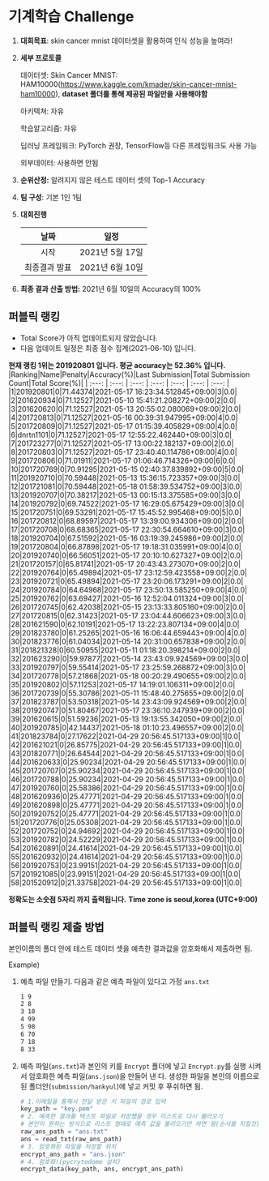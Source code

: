 # **기계학습 Challenge**
1. **대회목표**: skin cancer mnist 데이터셋을 활용하여 인식 성능을 높여라!

2. **세부 프로토콜**

   데이터셋: Skin Cancer MNIST: HAM10000(https://www.kaggle.com/kmader/skin-cancer-mnist-ham10000), 
           **dataset 폴더를 통해 제공된 파일만을 사용해야함**

   아키텍쳐: 자유

   학습알고리즘: 자유

   딥러닝 프레임워크: PyTorch 권장, TensorFlow등 다른 프레임워크도 사용 가능

   외부데이터: 사용하면 안됨

3. **순위산정:** 알려지지 않은 테스트 데이터 셋의 Top-1 Accuracy

4. **팀 구성**: 기본 1인 1팀


5. **대회진행**

   |     날짜      |      일정       |
   | :-----------: | :-------------: |
   |     시작      | 2021년 5월 17일 |
   | 최종결과 발표 | 2021년 6월 10일  |

7. **최종 결과 산출 방법:** 2021년 6월 10일의 Accuracy의 100%


## 퍼블릭 랭킹

  
- Total Score가 아직 업데이트되지 않았습니다. 
 - 다음 업데이트 일정은 최종 점수 집계(2021-06-10) 입니다.
  
**현재 랭킹 1위는 201920801 입니다. 평균 accuracy는 52.36% 입니다.**
|Ranking|Name|Penalty|Accuracy(%)|Last Submission|Total Submission Count|Total Score(%)|
| :---: | :---: | :---: | :---: | :---: | :---: | :---: |
|1|201920801|0|71.44374|2021-05-17 16:23:34.512845+09:00|3|0.0|
|2|201620934|0|71.12527|2021-05-10 15:41:21.208272+09:00|2|0.0|
|3|201620620|0|71.12527|2021-05-13 20:55:02.080069+09:00|2|0.0|
|4|201720813|0|71.12527|2021-05-16 00:39:31.947995+09:00|4|0.0|
|5|201720809|0|71.12527|2021-05-17 01:15:39.405829+09:00|4|0.0|
|6|dnrtn1101|0|71.12527|2021-05-17 12:55:22.462440+09:00|3|0.0|
|7|201723277|0|71.12527|2021-05-17 13:00:22.182137+09:00|2|0.0|
|8|201720803|0|71.12527|2021-05-17 23:40:40.114786+09:00|4|0.0|
|9|201720806|0|71.01911|2021-05-17 01:06:46.714326+09:00|6|0.0|
|10|201720769|0|70.91295|2021-05-15 02:40:37.839892+09:00|5|0.0|
|11|201920710|0|70.59448|2021-05-13 15:36:15.723357+09:00|3|0.0|
|12|201721081|0|70.59448|2021-05-18 01:58:39.534752+09:00|3|0.0|
|13|201920707|0|70.38217|2021-05-13 00:15:13.375585+09:00|3|0.0|
|14|201920792|0|69.74522|2021-05-17 16:29:05.675429+09:00|3|0.0|
|15|201720751|0|69.53291|2021-05-17 15:45:52.995468+09:00|5|0.0|
|16|201720812|0|68.89597|2021-05-17 13:39:00.934306+09:00|2|0.0|
|17|201720708|0|68.68365|2021-05-17 22:30:54.664610+09:00|3|0.0|
|18|201920704|0|67.51592|2021-05-16 03:19:39.245986+09:00|2|0.0|
|19|201720804|0|66.87898|2021-05-17 19:18:31.035991+09:00|4|0.0|
|20|201920740|0|66.56051|2021-05-17 20:10:10.627327+09:00|2|0.0|
|21|201720157|0|65.81741|2021-05-17 20:43:43.273070+09:00|2|0.0|
|22|201920764|0|65.49894|2021-05-17 23:12:59.423558+09:00|2|0.0|
|23|201920721|0|65.49894|2021-05-17 23:20:06.173291+09:00|2|0.0|
|24|201920784|0|64.64968|2021-05-17 23:50:13.585250+09:00|4|0.0|
|25|201920762|0|63.69427|2021-05-16 12:52:04.011324+09:00|3|0.0|
|26|201720745|0|62.42038|2021-05-15 23:13:33.805160+09:00|2|0.0|
|27|201720815|0|62.31423|2021-05-17 23:04:44.606623+09:00|3|0.0|
|28|201621590|0|62.10191|2021-05-17 13:22:23.807134+09:00|4|0.0|
|29|201823780|0|61.25265|2021-05-16 16:06:44.659443+09:00|4|0.0|
|30|201823776|0|61.04034|2021-05-14 20:31:00.657838+09:00|2|0.0|
|31|201821328|0|60.50955|2021-05-11 01:18:20.398214+09:00|2|0.0|
|32|201623290|0|59.97877|2021-05-14 23:43:09.924569+09:00|3|0.0|
|33|201920797|0|59.55414|2021-05-17 23:25:59.268872+09:00|3|0.0|
|34|201720778|0|57.21868|2021-05-18 00:20:29.490655+09:00|2|0.0|
|35|201920802|0|57.11253|2021-05-17 14:19:01.106311+09:00|2|0.0|
|36|201720739|0|55.30786|2021-05-11 15:48:40.275655+09:00|2|0.0|
|37|201823787|0|53.50318|2021-05-14 23:43:09.924569+09:00|2|0.0|
|38|201920747|0|51.80467|2021-05-17 23:36:10.247939+09:00|2|0.0|
|39|201620615|0|51.59236|2021-05-13 19:13:55.342050+09:00|2|0.0|
|40|201920785|0|42.14437|2021-05-18 01:10:23.496557+09:00|2|0.0|
|41|201823784|0|27.17622|2021-04-29 20:56:45.517133+09:00|1|0.0|
|42|201621021|0|26.85775|2021-04-29 20:56:45.517133+09:00|1|0.0|
|43|201820771|0|26.64544|2021-04-29 20:56:45.517133+09:00|1|0.0|
|44|201620633|0|25.90234|2021-04-29 20:56:45.517133+09:00|1|0.0|
|45|201720707|0|25.90234|2021-04-29 20:56:45.517133+09:00|1|0.0|
|46|201720788|0|25.90234|2021-04-29 20:56:45.517133+09:00|1|0.0|
|47|201920760|0|25.58386|2021-04-29 20:56:45.517133+09:00|1|0.0|
|48|201620936|0|25.47771|2021-04-29 20:56:45.517133+09:00|1|0.0|
|49|201620898|0|25.47771|2021-04-29 20:56:45.517133+09:00|1|0.0|
|50|201920752|0|25.47771|2021-04-29 20:56:45.517133+09:00|1|0.0|
|51|201720776|0|25.05308|2021-04-29 20:56:45.517133+09:00|1|0.0|
|52|201720752|0|24.94692|2021-04-29 20:56:45.517133+09:00|1|0.0|
|53|201920782|0|24.52229|2021-04-29 20:56:45.517133+09:00|1|0.0|
|54|201620891|0|24.41614|2021-04-29 20:56:45.517133+09:00|1|0.0|
|55|201620932|0|24.41614|2021-04-29 20:56:45.517133+09:00|1|0.0|
|56|201920753|0|23.99151|2021-04-29 20:56:45.517133+09:00|1|0.0|
|57|201921085|0|23.99151|2021-04-29 20:56:45.517133+09:00|1|0.0|
|58|201520912|0|21.33758|2021-04-29 20:56:45.517133+09:00|1|0.0|


**정확도는 소숫점 5자리 까지 출력됩니다.**
**Time zone is seoul,korea (UTC+9:00)**
## 퍼블릭 랭킹 제출 방법

본인이름의 폴더 안에 테스트 데이터 셋을 예측한 결과값을 암호화해서 제출하면 됨.

Example) 

1. 예측 파일 만들기. 다음과 같은 예측 파일이 있다고 가정 `ans.txt`

   ```tex
   1 9
   2 8
   3 10
   4 99
   5 98
   6 70
   7 18
   8 33
   ```

2. 예측 파일(`ans.txt`)과 본인의 키를 `Encrypt` 폴더에 넣고 `Encrypt.py`를 실행 시켜서 암호화한 예측 파일(`ans.json`)을 만들어 낸 다. 생성한 파일을 본인의 이름으로 된 폴더안(`submission/hankyul`)에 넣고 커밋 후 푸쉬하면 됨.

   ```python
   # 1.이메일을 통해서 전달 받은 키 파일의 경로 입력
   key_path = "key.pem"
   # 2. 예측한 결과를 텍스트 파일로 저장했을 경우 리스트로 다시 불러오기
   # 본인이 원하는 방식으로 리스트 형태로 예측 값을 불러오기만 하면 됨(순서를 지킬것)
   raw_ans_path = "ans.txt"
   ans = read_txt(raw_ans_path)
   # 3. 암호화된 파일을 저장할 위치
   encrypt_ans_path = "ans.json"
   # 4. 암호화!(pycrytodome 설치)
   encrypt_data(key_path, ans, encrypt_ans_path)
   ```




